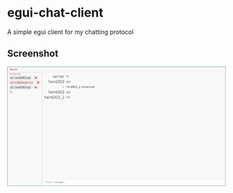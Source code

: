 # egui-chat-client
A simple egui client for my chatting protocol

## Screenshot
![Screenshot](/screenshot.png)
